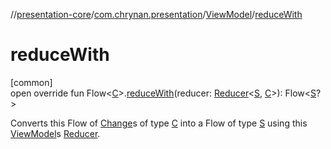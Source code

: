 //[presentation-core](../../../index.md)/[com.chrynan.presentation](../index.md)/[ViewModel](index.md)/[reduceWith](reduce-with.md)

# reduceWith

[common]\
open override fun Flow&lt;[C](index.md)&gt;.[reduceWith](reduce-with.md)(reducer: [Reducer](../-reducer/index.md)&lt;[S](index.md), [C](index.md)&gt;): Flow&lt;[S](index.md)?&gt;

Converts this Flow of [Change](../-change/index.md)s of type [C](index.md) into a Flow of type [S](index.md) using this [ViewModel](index.md)s [Reducer](../-reducer/index.md).
